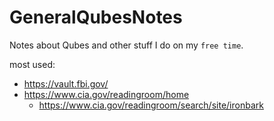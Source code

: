 # GeneralQubesNotes
Notes about Qubes and other stuff I do on my `free time`.


most used:
- https://vault.fbi.gov/
- https://www.cia.gov/readingroom/home
  - https://www.cia.gov/readingroom/search/site/ironbark
